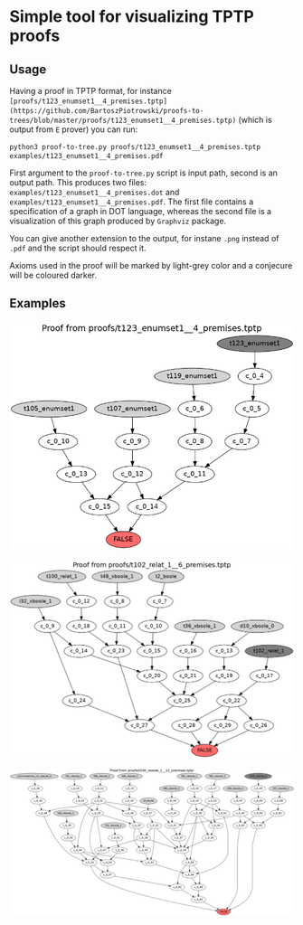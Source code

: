 # Simple tool for visualizing TPTP proofs

## Usage

Having a proof in TPTP format, for instance `[proofs/t123_enumset1__4_premises.tptp](https://github.com/BartoszPiotrowski/proofs-to-trees/blob/master/proofs/t123_enumset1__4_premises.tptp)`
(which is output from `E` prover) you can run:

```
python3 proof-to-tree.py proofs/t123_enumset1__4_premises.tptp examples/t123_enumset1__4_premises.pdf
```

First argument to the `proof-to-tree.py` script is input path, second is an output path.
This produces two files: `examples/t123_enumset1__4_premises.dot` and
`examples/t123_enumset1__4_premises.pdf`. The first file contains a specification of a graph
in DOT language, whereas the second file is a visualization of this graph
produced by `Graphviz` package.

You can give another extension to the output, for instane `.png` instead of
`.pdf` and the script should respect it.

Axioms used in the proof will be marked by light-grey color and a conjecure
will be coloured darker.

## Examples


![t123_enumset1__4_premises](https://raw.githubusercontent.com/BartoszPiotrowski/proofs-to-trees/master/examples/t123_enumset1__4_premises.png?token=AJXmh4O8JJpuXBQaGP81lIN09l-yLGXtks5cXIifwA%3D%3D)



![t102_relat_1__6_premises](https://raw.githubusercontent.com/BartoszPiotrowski/proofs-to-trees/master/examples/t102_relat_1__6_premises.png?token=AJXmh8Gbu1oHr65bxw14r-UgsHwfh6smks5cXIhRwA%3D%3D)



![t100_xboole_1__12_premises](https://raw.githubusercontent.com/BartoszPiotrowski/proofs-to-trees/master/examples/t100_xboole_1__12_premises.png?token=AJXmh8FKaeBy7cf06SgOXMstiNS2UOAlks5cXIjQwA%3D%3D)
